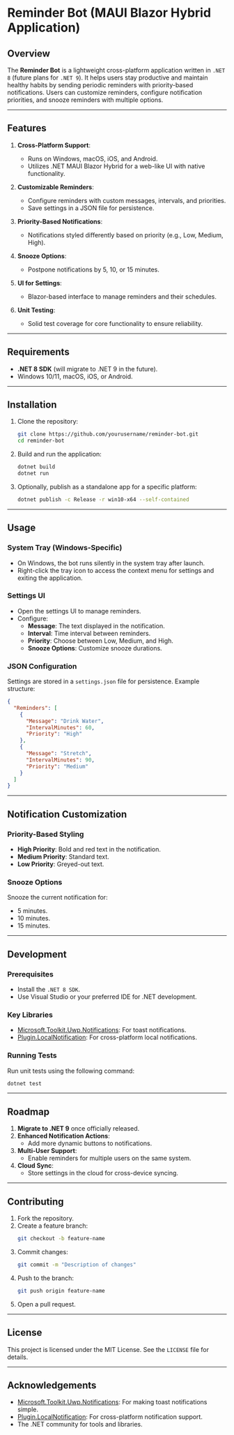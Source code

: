 # Reminder Bot (MAUI Blazor Hybrid Application)

## Overview
The **Reminder Bot** is a lightweight cross-platform application written in `.NET 8` (future plans for `.NET 9`). It helps users stay productive and maintain healthy habits by sending periodic reminders with priority-based notifications. Users can customize reminders, configure notification priorities, and snooze reminders with multiple options.

---

## Features
1. **Cross-Platform Support**:
   - Runs on Windows, macOS, iOS, and Android.
   - Utilizes .NET MAUI Blazor Hybrid for a web-like UI with native functionality.

2. **Customizable Reminders**:
   - Configure reminders with custom messages, intervals, and priorities.
   - Save settings in a JSON file for persistence.

3. **Priority-Based Notifications**:
   - Notifications styled differently based on priority (e.g., Low, Medium, High).

4. **Snooze Options**:
   - Postpone notifications by 5, 10, or 15 minutes.

5. **UI for Settings**:
   - Blazor-based interface to manage reminders and their schedules.

6. **Unit Testing**:
   - Solid test coverage for core functionality to ensure reliability.

---

## Requirements
- **.NET 8 SDK** (will migrate to .NET 9 in the future).
- Windows 10/11, macOS, iOS, or Android.

---

## Installation
1. Clone the repository:
   ```bash
   git clone https://github.com/yourusername/reminder-bot.git
   cd reminder-bot
   ```
2. Build and run the application:
   ```bash
   dotnet build
   dotnet run
   ```
3. Optionally, publish as a standalone app for a specific platform:
   ```bash
   dotnet publish -c Release -r win10-x64 --self-contained
   ```

---

## Usage
### System Tray (Windows-Specific)
- On Windows, the bot runs silently in the system tray after launch.
- Right-click the tray icon to access the context menu for settings and exiting the application.

### Settings UI
- Open the settings UI to manage reminders.
- Configure:
  - **Message**: The text displayed in the notification.
  - **Interval**: Time interval between reminders.
  - **Priority**: Choose between Low, Medium, and High.
  - **Snooze Options**: Customize snooze durations.

### JSON Configuration
Settings are stored in a `settings.json` file for persistence. Example structure:
```json
{
  "Reminders": [
    {
      "Message": "Drink Water",
      "IntervalMinutes": 60,
      "Priority": "High"
    },
    {
      "Message": "Stretch",
      "IntervalMinutes": 90,
      "Priority": "Medium"
    }
  ]
}
```

---

## Notification Customization
### Priority-Based Styling
- **High Priority**: Bold and red text in the notification.
- **Medium Priority**: Standard text.
- **Low Priority**: Greyed-out text.

### Snooze Options
Snooze the current notification for:
- 5 minutes.
- 10 minutes.
- 15 minutes.

---

## Development
### Prerequisites
- Install the `.NET 8 SDK`.
- Use Visual Studio or your preferred IDE for .NET development.

### Key Libraries
- [Microsoft.Toolkit.Uwp.Notifications](https://www.nuget.org/packages/Microsoft.Toolkit.Uwp.Notifications): For toast notifications.
- [Plugin.LocalNotification](https://www.nuget.org/packages/Plugin.LocalNotification): For cross-platform local notifications.

### Running Tests
Run unit tests using the following command:
```bash
dotnet test
```

---

## Roadmap
1. **Migrate to .NET 9** once officially released.
2. **Enhanced Notification Actions**:
   - Add more dynamic buttons to notifications.
3. **Multi-User Support**:
   - Enable reminders for multiple users on the same system.
4. **Cloud Sync**:
   - Store settings in the cloud for cross-device syncing.

---

## Contributing
1. Fork the repository.
2. Create a feature branch:
   ```bash
   git checkout -b feature-name
   ```
3. Commit changes:
   ```bash
   git commit -m "Description of changes"
   ```
4. Push to the branch:
   ```bash
   git push origin feature-name
   ```
5. Open a pull request.

---

## License
This project is licensed under the MIT License. See the `LICENSE` file for details.

---

## Acknowledgements
- [Microsoft.Toolkit.Uwp.Notifications](https://www.nuget.org/packages/Microsoft.Toolkit.Uwp.Notifications): For making toast notifications simple.
- [Plugin.LocalNotification](https://www.nuget.org/packages/Plugin.LocalNotification): For cross-platform notification support.
- The .NET community for tools and libraries.

